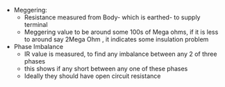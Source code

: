 - Meggering:
	- Resistance measured from Body- which is earthed- to supply terminal
	- Meggering value to be around some 100s of Mega ohms, if it is less to around say 2Mega Ohm , it indicates some insulation problem 
- Phase Imbalance
	- IR value is measured, to find any imbalance between any 2 of three phases 
	- this shows if any short between any one of these phases
	- Ideally they should have open circuit resistance
